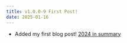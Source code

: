 ```yaml
---
title: v1.0.0-9 First Post!
date: 2025-01-16
---
```


- Added my first blog post! [2024 in summary](/blog/2025/2024-in-summary/)
